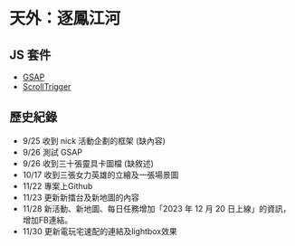 # 天外：逐鳳江河


## JS 套件

- [GSAP](https://greensock.com/)
- [ScrollTrigger](https://greensock.com/)

## 歷史紀錄

- 9/25 收到 nick 活動企劃的框架 (缺內容)
- 9/26 測試 GSAP
- 9/26 收到三十張靈具卡圖檔 (缺敘述)
- 10/17 收到三張女力英雄的立繪及一張場景圖
- 11/22 專案上Github
- 11/23 更新新擂台及新地圖的內容
- 11/28 新活動、新地圖、每日任務增加「2023 年 12 月 20 日上線」的資訊，增加FB連結。
- 11/30 更新電玩宅速配的連結及lightbox效果